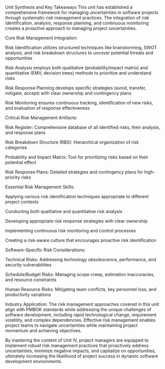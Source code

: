 Unit Synthesis and Key Takeaways
This unit has established a comprehensive framework for managing uncertainties in software projects through systematic risk management practices. The integration of risk identification, analysis, response planning, and continuous monitoring creates a proactive approach to managing project uncertainties.

Core Risk Management Integration:

Risk Identification utilizes structured techniques like brainstorming, SWOT analysis, and risk breakdown structures to uncover potential threats and opportunities

Risk Analysis employs both qualitative (probability/impact matrix) and quantitative (EMV, decision trees) methods to prioritize and understand risks

Risk Response Planning develops specific strategies (avoid, transfer, mitigate, accept) with clear ownership and contingency plans

Risk Monitoring ensures continuous tracking, identification of new risks, and evaluation of response effectiveness

Critical Risk Management Artifacts:

Risk Register: Comprehensive database of all identified risks, their analysis, and response plans

Risk Breakdown Structure (RBS): Hierarchical organization of risk categories

Probability and Impact Matrix: Tool for prioritizing risks based on their potential effect

Risk Response Plans: Detailed strategies and contingency plans for high-priority risks

Essential Risk Management Skills:

Applying various risk identification techniques appropriate to different project contexts

Conducting both qualitative and quantitative risk analysis

Developing appropriate risk response strategies with clear ownership

Implementing continuous risk monitoring and control processes

Creating a risk-aware culture that encourages proactive risk identification

Software-Specific Risk Considerations:

Technical Risks: Addressing technology obsolescence, performance, and security vulnerabilities

Schedule/Budget Risks: Managing scope creep, estimation inaccuracies, and resource constraints

Human Resource Risks: Mitigating team conflicts, key personnel loss, and productivity variations

Industry Application:
The risk management approaches covered in this unit align with PMBOK standards while addressing the unique challenges of software development, including rapid technological change, requirement volatility, and complex dependencies. Effective risk management enables project teams to navigate uncertainties while maintaining project momentum and achieving objectives.

By mastering the content of Unit IV, project managers are equipped to implement robust risk management practices that proactively address uncertainties, minimize negative impacts, and capitalize on opportunities, ultimately increasing the likelihood of project success in dynamic software development environments.
